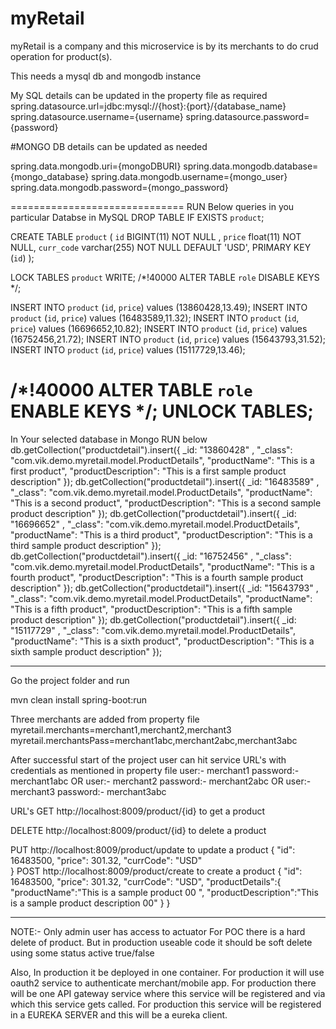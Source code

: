 # myRetail
myRetail is a company and this microservice is by its merchants to do crud operation for product(s).

This needs a mysql db and mongodb instance

My SQL details can be updated in the property file as required
spring.datasource.url=jdbc:mysql://{host}:{port}/{database_name}
spring.datasource.username={username}
spring.datasource.password={password}


#MONGO DB details can be updated as needed

spring.data.mongodb.uri={mongoDBURI}
spring.data.mongodb.database={mongo_database}
spring.data.mongodb.username={mongo_user}
spring.data.mongodb.password={mongo_password}

==============================
RUN Below queries in you particular Databse in MySQL
DROP TABLE IF EXISTS `product`;

CREATE TABLE `product` (
  `id` BIGINT(11) NOT NULL ,
  `price` float(11) NOT NULL,
  `curr_code` varchar(255) NOT NULL DEFAULT 'USD',
  PRIMARY KEY (`id`)
);

LOCK TABLES `product` WRITE;
/*!40000 ALTER TABLE `role` DISABLE KEYS */;

INSERT INTO `product` (`id`, `price`) values (13860428,13.49);
INSERT INTO `product` (`id`, `price`) values (16483589,11.32);
INSERT INTO `product` (`id`, `price`) values (16696652,10.82);
INSERT INTO `product` (`id`, `price`) values (16752456,21.72);
INSERT INTO `product` (`id`, `price`) values (15643793,31.52);
INSERT INTO `product` (`id`, `price`) values (15117729,13.46);


/*!40000 ALTER TABLE `role` ENABLE KEYS */;
UNLOCK TABLES;
================================
In Your selected database in Mongo RUN below 
db.getCollection("productdetail").insert({
    _id: "13860428" ,
    "_class": "com.vik.demo.myretail.model.ProductDetails",
    "productName": "This is a first product",
    "productDescription": "This is a first sample product description"
});
db.getCollection("productdetail").insert({
    _id: "16483589" ,
    "_class": "com.vik.demo.myretail.model.ProductDetails",
    "productName": "This is a second product",
    "productDescription": "This is a second sample product description"
});
db.getCollection("productdetail").insert({
    _id: "16696652" ,
    "_class": "com.vik.demo.myretail.model.ProductDetails",
    "productName": "This is a third product",
    "productDescription": "This is a third sample product description"
});
db.getCollection("productdetail").insert({
    _id: "16752456" ,
    "_class": "com.vik.demo.myretail.model.ProductDetails",
    "productName": "This is a fourth product",
    "productDescription": "This is a fourth sample product description"
});
db.getCollection("productdetail").insert({
    _id: "15643793" ,
    "_class": "com.vik.demo.myretail.model.ProductDetails",
    "productName": "This is a fifth product",
    "productDescription": "This is a fifth sample product description"
});
db.getCollection("productdetail").insert({
    _id: "15117729" ,
    "_class": "com.vik.demo.myretail.model.ProductDetails",
    "productName": "This is a sixth product",
    "productDescription": "This is a sixth sample product description"
});

--------------------------------------------------------

 Go the project folder and run
 
 mvn clean install spring-boot:run
 
Three merchants are added from property file
myretail.merchants=merchant1,merchant2,merchant3
myretail.merchantsPass=merchant1abc,merchant2abc,merchant3abc

After successful start of the project user can hit service URL's with credentials as mentioned in property file
user:- merchant1
password:- merchant1abc
OR
user:- merchant2
password:- merchant2abc
OR
user:- merchant3
password:- merchant3abc

URL's
GET http://localhost:8009/product/{id} to get a product

DELETE http://localhost:8009/product/{id} to delete a product

PUT http://localhost:8009/product/update to update a product
{
    "id": 16483500,
    "price": 301.32,
    "currCode": "USD"	
}
POST http://localhost:8009/product/create to create a product
{
    "id": 16483500,
    "price": 301.32,
    "currCode": "USD",
    "productDetails":{
		"productName":"This is a sample product 00 ",
		"productDescription":"This is a sample product description 00"
	}
}

---

NOTE:- 
Only admin user has access to actuator
For POC there is a hard delete of product.
But in production useable code it should be soft delete using some status active true/false

Also, In production it be deployed in one container. 
For production it will use oauth2 service to authenticate merchant/mobile app.
For production there will be one API gateway service where this service will be registered and via which this service gets called.
For production this service will be registered in a EUREKA SERVER and this will be a eureka client.





